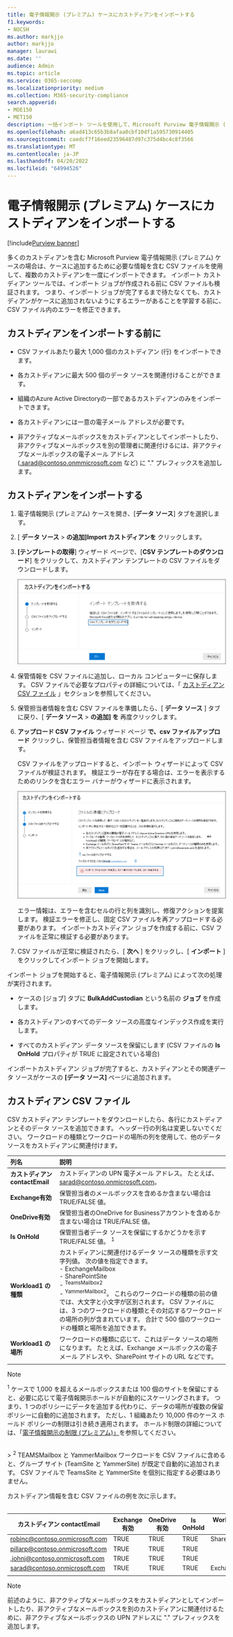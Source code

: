 ```yaml
---
title: 電子情報開示 (プレミアム) ケースにカストディアンをインポートする
f1.keywords:
- NOCSH
ms.author: markjjo
author: markjjo
manager: laurawi
ms.date: ''
audience: Admin
ms.topic: article
ms.service: O365-seccomp
ms.localizationpriority: medium
ms.collection: M365-security-compliance
search.appverid:
- MOE150
- MET150
description: 一括インポート ツールを使用して、Microsoft Purview 電子情報開示 (プレミアム) のケースに複数のカストディアンとその関連データ ソースをすばやく追加します。
ms.openlocfilehash: a6ad413c65b3b8afaa0cbf10df1a595730914405
ms.sourcegitcommit: caedcf7f16eed23596487d97c375d4bc4c8f3566
ms.translationtype: MT
ms.contentlocale: ja-JP
ms.lasthandoff: 04/20/2022
ms.locfileid: "64994526"
---
```

# <a name="import-custodians-to-an-ediscovery-premium-case"></a>電子情報開示 (プレミアム) ケースにカストディアンをインポートする

[!include[Purview banner](../includes/purview-rebrand-banner.md)]

多くのカストディアンを含む Microsoft Purview 電子情報開示 (プレミアム) ケースの場合は、ケースに追加するために必要な情報を含む CSV ファイルを使用して、複数のカストディアンを一度にインポートできます。 インポート カストディアン ツールでは、インポート ジョブが作成される前に CSV ファイルも検証されます。 つまり、インポート ジョブが完了するまで待たなくても、カストディアンがケースに追加されないようにするエラーがあることを学習する前に、CSV ファイル内のエラーを修正できます。

## <a name="before-you-import-custodians"></a>カストディアンをインポートする前に

- CSV ファイルあたり最大 1,000 個のカストディアン (行) をインポートできます。

- 各カストディアンに最大 500 個のデータ ソースを関連付けることができます。  

- 組織のAzure Active Directoryの一部であるカストディアンのみをインポートできます。

- 各カストディアンには一意の電子メール アドレスが必要です。

- 非アクティブなメールボックスをカストディアンとしてインポートしたり、非アクティブなメールボックスを別の管理者に関連付けるには、非アクティブなメールボックスの電子メール アドレス (.sarad@contoso.onmmicrosoft.com など) に "." プレフィックスを追加します。

## <a name="import-custodians"></a>カストディアンをインポートする

1. 電子情報開示 (プレミアム) ケースを開き、[**データ ソース**] タブを選択します。

2. [ **データ ソース** > **の追加]Import カストディアンを** クリックします。

3. **[テンプレートの取得**] ウィザード ページで、[**CSV テンプレートのダウンロード**] をクリックして、カストディアン テンプレートの CSV ファイルをダウンロードします。

   ![[Import custodians]\(カストディアンのインポート\) ポップアップ ページから CSV テンプレートをダウンロードします。](../media/ImportCustodians1.png)

4. 保管情報を CSV ファイルに追加し、ローカル コンピューターに保存します。 CSV ファイルで必要なプロパティの詳細については、「 [カストディアン CSV ファイル](#custodian-csv-file) 」セクションを参照してください。

5. 保管担当者情報を含む CSV ファイルを準備したら、[ **データ ソース** ] タブに戻り、[ **データ ソース** > **の追加] を** 再度クリックします。

6. **アップロード CSV ファイル** ウィザード ページ **で、csv ファイルアップロード** クリックし、保管担当者情報を含む CSV ファイルをアップロードします。

   CSV ファイルをアップロードすると、インポート ウィザードによって CSV ファイルが検証されます。 検証エラーが存在する場合は、エラーを表示するためのリンクを含むエラー バナーがウィザードに表示されます。

   ![詳細へのリンクを含む検証エラー バナー。](../media/ImportCustodians2.png)

   エラー情報は、エラーを含むセルの行と列を識別し、修復アクションを提案します。 検証エラーを修正し、固定 CSV ファイルを再アップロードする必要があります。 インポートカストディアン ジョブを作成する前に、CSV ファイルを正常に検証する必要があります。

7. CSV ファイルが正常に検証されたら、[ **次へ** ] をクリックし、[ **インポート** ] をクリックしてインポート ジョブを開始します。

インポート ジョブを開始すると、電子情報開示 (プレミアム) によって次の処理が実行されます。

- ケースの [ジョブ] タブに **BulkAddCustodian** という名前の **ジョブ** を作成します。

- 各カストディアンのすべてのデータ ソースの高度なインデックス作成を実行します。

- すべてのカストディアン データ ソースを保留にします (CSV ファイルの **Is OnHold** プロパティが TRUE に設定されている場合)

インポートカストディアン ジョブが完了すると、カストディアンとその関連データ ソースがケースの **[データ ソース]** ページに追加されます。

## <a name="custodian-csv-file"></a>カストディアン CSV ファイル

CSV カストディアン テンプレートをダウンロードしたら、各行にカストディアンとそのデータ ソースを追加できます。 ヘッダー行の列名は変更しないでください。 ワークロードの種類とワークロードの場所の列を使用して、他のデータ ソースをカストディアンに関連付けます。

| 列名|説明|
|:------- |:------------------------------------------------------------|
|**カストディアン contactEmail**     |カストディアンの UPN 電子メール アドレス。 たとえば、sarad@contoso.onmicrosoft.com。           |
|**Exchange有効** | 保管担当者のメールボックスを含めるか含まない場合は TRUE/FALSE 値。      |
|**OneDrive有効** | 保管担当者のOneDrive for Businessアカウントを含めるか含まない場合は TRUE/FALSE 値。 |
|**Is OnHold**        | 保管担当者データ ソースを保留にするかどうかを示す TRUE/FALSE 値。 <sup>1</sup>     |
|**Workload1 の種類**         |カストディアンに関連付けるデータ ソースの種類を示す文字列値。 次の値を指定できます。 <br/>- ExchangeMailbox<br/> - SharePointSite<br/>- <sup>TeamsMailbox2</sup><br/>- <sup>YammerMailbox2</sup>。 これらのワークロードの種類の前の値では、大文字と小文字が区別されます。 CSV ファイルには、3 つのワークロードの種類とその対応するワークロードの場所の列が含まれています。 合計で 500 個のワークロードの種類と場所を追加できます。|
|**Workload1 の場所**     | ワークロードの種類に応じて、これはデータ ソースの場所になります。 たとえば、Exchange メールボックスの電子メール アドレスや、SharePoint サイトの URL などです。 |
|||

> [!NOTE]
> <sup>1</sup> ケースで 1,000 を超えるメールボックスまたは 100 個のサイトを保留にすると、必要に応じて電子情報開示ホールドが自動的にスケーリングされます。 つまり、1 つのポリシーにデータを追加する代わりに、データの場所が複数の保留ポリシーに自動的に追加されます。 ただし、1 組織あたり 10,000 件のケース ホールド ポリシーの制限は引き続き適用されます。 ホールド制限の詳細については、「[電子情報開示の制限 (プレミアム)」](limits-ediscovery20.md#hold-limits)を参照してください。
<br>
> <sup>2</sup> TEAMSMailbox と YammerMailbox ワークロードを CSV ファイルに含めると、グループ サイト (TeamSite と YammerSite) が既定で自動的に追加されます。 CSV ファイルで TeamsSite と YammerSite を個別に指定する必要はありません。

カストディアン情報を含む CSV ファイルの例を次に示します。<br/><br/>

|カストディアン contactEmail      | Exchange有効 | OneDrive有効 | Is OnHold | Workload1 の種類 | Workload1 の場所             |
| ----------------- | ---------------- | ---------------- | --------- | -------------- | ------------------------------ |
|robinc@contoso.onmicrosoft.com | TRUE             | TRUE             | TRUE      | SharePointSite | https://contoso.sharepoint.com |
|pillarp@contoso.onmicrosoft.com | TRUE             | TRUE             | TRUE      | |  |
|.johnj@contoso.onmicrosoft.com|TRUE|TRUE|TRUE||
|sarad@contoso.onmicrosoft.com|TRUE|TRUE|TRUE|ExchangeMailbox|.saradavis@contoso.onmicrosoft.com
||||||

> [!NOTE]
> 前述のように、非アクティブなメールボックスをカストディアンとしてインポートしたり、非アクティブなメールボックスを別のカストディアンに関連付けるために、非アクティブなメールボックスの UPN アドレスに "." プレフィックスを追加します。
